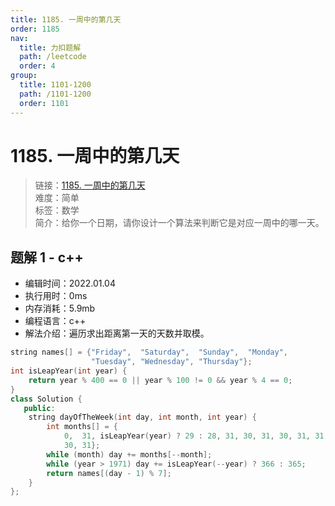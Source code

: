 ```yaml
---
title: 1185. 一周中的第几天
order: 1185
nav:
  title: 力扣题解
  path: /leetcode
  order: 4
group:
  title: 1101-1200
  path: /1101-1200
  order: 1101
---
```


# 1185. 一周中的第几天

> 链接：[1185. 一周中的第几天](https://leetcode-cn.com/problems/day-of-the-week/)  
> 难度：简单  
> 标签：数学  
> 简介：给你一个日期，请你设计一个算法来判断它是对应一周中的哪一天。

## 题解 1 - c++

- 编辑时间：2022.01.04
- 执行用时：0ms
- 内存消耗：5.9mb
- 编程语言：c++
- 解法介绍：遍历求出距离第一天的天数并取模。

```c++
string names[] = {"Friday",  "Saturday",  "Sunday",  "Monday",
                  "Tuesday", "Wednesday", "Thursday"};
int isLeapYear(int year) {
    return year % 400 == 0 || year % 100 != 0 && year % 4 == 0;
}
class Solution {
   public:
    string dayOfTheWeek(int day, int month, int year) {
        int months[] = {
            0,  31, isLeapYear(year) ? 29 : 28, 31, 30, 31, 30, 31, 31, 30, 31,
            30, 31};
        while (month) day += months[--month];
        while (year > 1971) day += isLeapYear(--year) ? 366 : 365;
        return names[(day - 1) % 7];
    }
};
```
